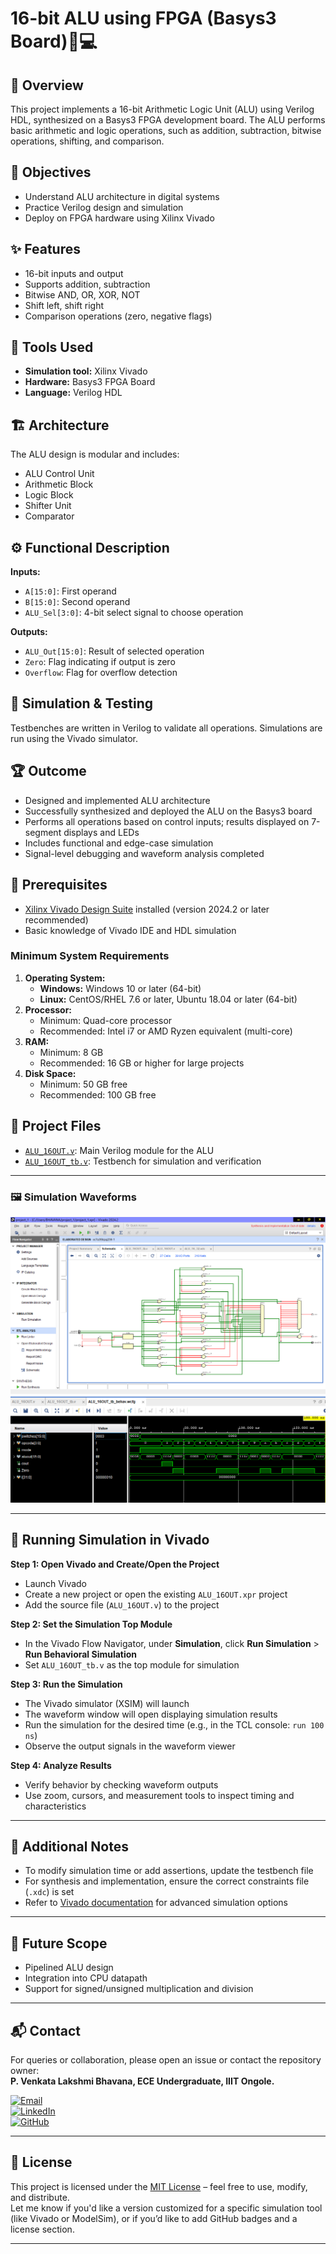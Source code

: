 # 16-bit ALU using FPGA (Basys3 Board)🔧💻

## 🧾 Overview
This project implements a 16-bit Arithmetic Logic Unit (ALU) using Verilog HDL, synthesized on a Basys3 FPGA development board. The ALU performs basic arithmetic and logic operations, such as addition, subtraction, bitwise operations, shifting, and comparison.

## 🎯 Objectives
- Understand ALU architecture in digital systems
- Practice Verilog design and simulation
- Deploy on FPGA hardware using Xilinx Vivado

## ✨ Features
- 16-bit inputs and output
- Supports addition, subtraction
- Bitwise AND, OR, XOR, NOT
- Shift left, shift right
- Comparison operations (zero, negative flags)

## 🧰 Tools Used
- **Simulation tool:** Xilinx Vivado
- **Hardware:** Basys3 FPGA Board
- **Language:** Verilog HDL

## 🏗️ Architecture
The ALU design is modular and includes:
- ALU Control Unit
- Arithmetic Block
- Logic Block
- Shifter Unit
- Comparator

## ⚙️ Functional Description
**Inputs:**
- `A[15:0]`: First operand
- `B[15:0]`: Second operand
- `ALU_Sel[3:0]`: 4-bit select signal to choose operation

**Outputs:**
- `ALU_Out[15:0]`: Result of selected operation
- `Zero`: Flag indicating if output is zero
- `Overflow`: Flag for overflow detection

## 🧪 Simulation & Testing
Testbenches are written in Verilog to validate all operations. 
Simulations are run using the Vivado simulator.

## 🏆 Outcome
- Designed and implemented ALU architecture
- Successfully synthesized and deployed the ALU on the Basys3 board
- Performs all operations based on control inputs; results displayed on 7-segment displays and LEDs
- Includes functional and edge-case simulation
- Signal-level debugging and waveform analysis completed

## 📝 Prerequisites
- [Xilinx Vivado Design Suite](https://www.xilinx.com/products/design-tools/vivado.html) installed (version 2024.2 or later recommended)
- Basic knowledge of Vivado IDE and HDL simulation

### Minimum System Requirements
1. **Operating System:**
   - **Windows:** Windows 10 or later (64-bit)
   - **Linux:** CentOS/RHEL 7.6 or later, Ubuntu 18.04 or later (64-bit)
2. **Processor:**
   - Minimum: Quad-core processor
   - Recommended: Intel i7 or AMD Ryzen equivalent (multi-core)
3. **RAM:**
   - Minimum: 8 GB
   - Recommended: 16 GB or higher for large projects
4. **Disk Space:**
   - Minimum: 50 GB free
   - Recommended: 100 GB free

## 📂 Project Files

- [`ALU_16OUT.v`](https://github.com/caprizz08/BHAVANA_8105/blob/main/16-bit-ALU/ALU_16OUT.v): Main Verilog module for the ALU
- [`ALU_16OUT_tb.v`](https://github.com/caprizz08/BHAVANA_8105/blob/main/16-bit-ALU/ALU_16OUT_tb.v): Testbench for simulation and verification

---

### 🖼️ Simulation Waveforms

![ALU MODE schematic](https://github.com/caprizz08/BHAVANA_8105/blob/main/16-bit-ALU/ALU_MODE_schematic.png)  
![ALU mode simulation](https://github.com/caprizz08/BHAVANA_8105/blob/main/16-bit-ALU/ALU_mode_simulation.png)

---

## 🚀 Running Simulation in Vivado

**Step 1: Open Vivado and Create/Open the Project**
- Launch Vivado
- Create a new project or open the existing `ALU_16OUT.xpr` project
- Add the source file (`ALU_16OUT.v`) to the project

**Step 2: Set the Simulation Top Module**
- In the Vivado Flow Navigator, under **Simulation**, click **Run Simulation** > **Run Behavioral Simulation**
- Set `ALU_16OUT_tb.v` as the top module for simulation

**Step 3: Run the Simulation**
- The Vivado simulator (XSIM) will launch
- The waveform window will open displaying simulation results
- Run the simulation for the desired time (e.g., in the TCL console: `run 100 ns`)
- Observe the output signals in the waveform viewer

**Step 4: Analyze Results**
- Verify behavior by checking waveform outputs
- Use zoom, cursors, and measurement tools to inspect timing and characteristics

---

## 📝 Additional Notes
- To modify simulation time or add assertions, update the testbench file
- For synthesis and implementation, ensure the correct constraints file (`.xdc`) is set
- Refer to [Vivado documentation](https://docs.xilinx.com/) for advanced simulation options

---

## 📌 Future Scope
- Pipelined ALU design
- Integration into CPU datapath
- Support for signed/unsigned multiplication and division

---

## 📬 Contact
For queries or collaboration, please open an issue or contact the repository owner:  
**P. Venkata Lakshmi Bhavana, ECE Undergraduate, IIIT Ongole.**

[![Email](https://img.shields.io/badge/Email-bhavanapuckakayala@gmail.com-blue?logo=gmail&logoColor=white)](mailto:bhavanapuckakayala@gmail.com)  
[![LinkedIn](https://img.shields.io/badge/LinkedIn-View_Profile-blue?logo=linkedin)](https://surl.li/cftmdh)  
[![GitHub](https://img.shields.io/badge/GitHub-caprizz08-181717?logo=github)](https://github.com/caprizz08)

---

## 📄 License
This project is licensed under the [MIT License](https://opensource.org/licenses/MIT) – feel free to use, modify, and distribute.  
Let me know if you'd like a version customized for a specific simulation tool (like Vivado or ModelSim), or if you’d like to add GitHub badges and a license section.

---
